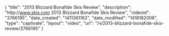 {
    "title": "2013 Blizzard Bonafide Skis Review",
    "description": "http:\/\/www.skis.com 2013 Blizzard Bonafide Skis Review",
    "videoid": "3766195",
    "date_created": "1411361162",
    "date_modified": "1418182008",
    "type": "captivate",
    "layout": "video",
    "url": "\/v\/2013-blizzard-bonafide-skis-review\/3766195"
}